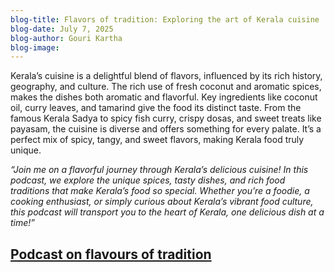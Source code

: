 ```yaml
---
blog-title: Flavors of tradition: Exploring the art of Kerala cuisine
blog-date: July 7, 2025
blog-author: Gouri Kartha
blog-image:
---
```


Kerala’s cuisine is a delightful blend of flavors, influenced by its rich history, geography, and culture. The rich use of fresh coconut and aromatic spices, makes the dishes both aromatic and flavorful. Key ingredients like coconut oil, curry leaves, and tamarind give the food its distinct taste. From the famous Kerala Sadya to spicy fish curry, crispy dosas, and sweet treats like payasam, the cuisine is diverse and offers something for every palate. It’s a perfect mix of spicy, tangy, and sweet flavors, making Kerala food truly unique.

*“Join me on a flavorful journey through Kerala’s delicious cuisine! In this podcast, we explore the unique spices, tasty dishes, and rich food traditions that make Kerala’s food so special. Whether you’re a foodie, a cooking enthusiast, or simply curious about Kerala’s vibrant food culture, this podcast will transport you to the heart of Kerala, one delicious dish at a time!”*


## [Podcast on flavours of tradition](https://www.youtube.com/watch?v=O51xfu9_4Uo)
